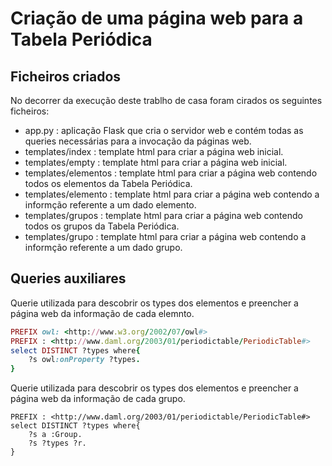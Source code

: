 # Criação de uma página web para a Tabela Periódica

## Ficheiros criados

No decorrer da execução deste trablho de casa foram cirados os seguintes ficheiros:
- app.py : aplicação Flask que cria o servidor web e contém todas as queries necessárias para a invocação da páginas web.
- templates/index : template html para criar a página web inicial.
- templates/empty : template html para criar a página web inicial.
- templates/elementos : template html para criar a página web contendo todos os elementos da Tabela Periódica.
- templates/elemento : template html para criar a página web contendo a informção referente a um dado elemento.
- templates/grupos : template html para criar a página web contendo todos os grupos da Tabela Periódica.
- templates/grupo : template html para criar a página web contendo a informção referente a um dado grupo.

## Queries auxiliares

Querie utilizada para descobrir os types dos elementos e preencher a página web da informação de cada elemnto.
```ruby
PREFIX owl: <http://www.w3.org/2002/07/owl#>
PREFIX : <http://www.daml.org/2003/01/periodictable/PeriodicTable#>
select DISTINCT ?types where{
    ?s owl:onProperty ?types.
}
```

Querie utilizada para descobrir os types dos elementos e preencher a página web da informação de cada grupo.
```
PREFIX : <http://www.daml.org/2003/01/periodictable/PeriodicTable#>
select DISTINCT ?types where{
    ?s a :Group.
    ?s ?types ?r.
}
```
